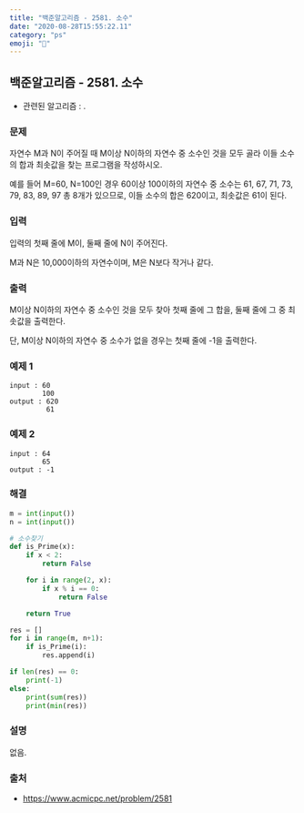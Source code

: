 ```yaml
---
title: "백준알고리즘 - 2581. 소수"
date: "2020-08-28T15:55:22.11"
category: "ps"
emoji: "🌄"
---
```


## 백준알고리즘 - 2581. 소수

- 관련된 알고리즘 : .

### 문제

자연수 M과 N이 주어질 때 M이상 N이하의 자연수 중 소수인 것을 모두 골라 이들 소수의 합과 최솟값을 찾는 프로그램을 작성하시오.

예를 들어 M=60, N=100인 경우 60이상 100이하의 자연수 중 소수는 61, 67, 71, 73, 79, 83, 89, 97 총 8개가 있으므로, 이들 소수의 합은 620이고, 최솟값은 61이 된다.

### 입력

입력의 첫째 줄에 M이, 둘째 줄에 N이 주어진다.

M과 N은 10,000이하의 자연수이며, M은 N보다 작거나 같다.

### 출력

M이상 N이하의 자연수 중 소수인 것을 모두 찾아 첫째 줄에 그 합을, 둘째 줄에 그 중 최솟값을 출력한다. 

단, M이상 N이하의 자연수 중 소수가 없을 경우는 첫째 줄에 -1을 출력한다.

### 예제 1

```
input : 60
        100
output : 620
         61
```

### 예제 2

```
input : 64
        65
output : -1
```

### 해결

```python
m = int(input())
n = int(input())

# 소수찾기
def is_Prime(x):
    if x < 2:
        return False

    for i in range(2, x):
        if x % i == 0:
            return False

    return True

res = []
for i in range(m, n+1):
    if is_Prime(i):
        res.append(i)

if len(res) == 0:
    print(-1)
else:
    print(sum(res))
    print(min(res))
```

### 설명

없음.

### 출처

- https://www.acmicpc.net/problem/2581
